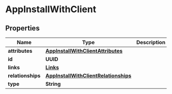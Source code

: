 

# AppInstallWithClient


## Properties

| Name | Type | Description | Notes |
|------------ | ------------- | ------------- | -------------|
|**attributes** | [**AppInstallWithClientAttributes**](AppInstallWithClientAttributes.md) |  |  |
|**id** | **UUID** |  |  |
|**links** | [**Links**](Links.md) |  |  [optional] |
|**relationships** | [**AppInstallWithClientRelationships**](AppInstallWithClientRelationships.md) |  |  |
|**type** | **String** |  |  |



